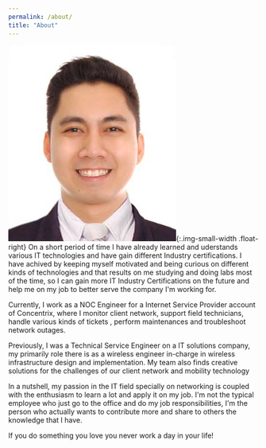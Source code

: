 ```yaml
---
permalink: /about/
title: "About"
---
```

![Christian Zabala](/assets/images/csz.png){:.img-small-width .float-right}
On a short period of time I have already learned and uderstands various IT technologies and have gain different Industry certifications. I have achived by keeping myself motivated and being curious on different kinds of technologies and that results on me studying and doing labs most of the time, so I can gain more IT Industry Certifications on the future and help me on my job to better serve the company I'm working for.

Currently, I work as a NOC Engineer for a Internet Service Provider account of Concentrix, where I monitor client network, support field technicians, handle various kinds of tickets , perform maintenances and troubleshoot network outages.

Previously, I was a Technical Service Engineer on a IT solutions company, my primarily role there is as a wireless engineer in-charge in wireless infrastructure design and implementation. My team also finds creative solutions for the challenges of our client network and mobility technology

In a nutshell, my passion in the IT field specially on networking is coupled with the enthusiasm to learn a lot and apply it on my job. I'm not the typical employee who just go to the office and do my job responsibilities, I'm the person who actually wants to contribute more and share to others the knowledge that I have. 

If you do something you love you never work a day in your life! 
